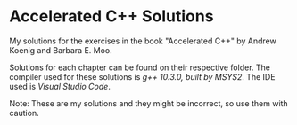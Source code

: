 # Accelerated C++ Solutions
My solutions for the exercises in the book "Accelerated C++" by Andrew Koenig and Barbara E. Moo.

Solutions for each chapter can be found on their respective folder. The compiler used for these solutions is *g++ 10.3.0, built by MSYS2*. The IDE used is *Visual Studio Code*.

Note: These are my solutions and they might be incorrect, so use them with caution.
